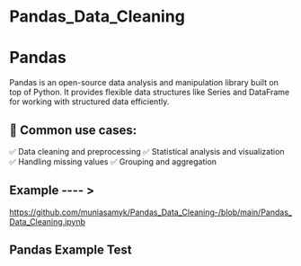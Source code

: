 # Pandas_Data_Cleaning
# Pandas
Pandas is an open-source data analysis and manipulation library built on top of Python. It provides flexible data structures like Series and DataFrame for working with structured data efficiently.

## 🔹 Common use cases:

✅ Data cleaning and preprocessing
✅ Statistical analysis and visualization
✅ Handling missing values
✅ Grouping and aggregation

## Example ---- > 

https://github.com/muniasamyk/Pandas_Data_Cleaning-/blob/main/Pandas_Data_Cleaning.ipynb

## Pandas Example Test
